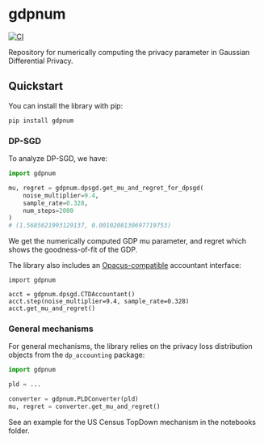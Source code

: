 # gdpnum

[![CI](https://github.com/Felipe-Gomez/gdp-numeric/actions/workflows/ci.yml/badge.svg?branch=main)](https://github.com/Felipe-Gomez/gdp-numeric/actions/workflows/ci.yml)

Repository for numerically computing the privacy parameter in Gaussian Differential Privacy.

## Quickstart

You can install the library with pip:
```
pip install gdpnum
```


### DP-SGD
To analyze DP-SGD, we have:

```python
import gdpnum

mu, regret = gdpnum.dpsgd.get_mu_and_regret_for_dpsgd(
    noise_multiplier=9.4,
    sample_rate=0.328,
    num_steps=2000
)
# (1.5685621993129137, 0.0010208130697719753)
```

We get the numerically computed GDP mu parameter, and regret which
shows the goodness-of-fit of the GDP.

The library also includes an [Opacus-compatible](https://opacus.ai/api/accounting/iaccountant.html) accountant interface:
```
import gdpnum

acct = gdpnum.dpsgd.CTDAccountant()
acct.step(noise_multiplier=9.4, sample_rate=0.328)
acct.get_mu_and_regret()
```

### General mechanisms
For general mechanisms, the library relies on the privacy loss distribution
objects from the `dp_accounting` package:

```python
import gdpnum

pld = ...

converter = gdpnum.PLDConverter(pld)
mu, regret = converter.get_mu_and_regret()
```

See an example for the US Census TopDown mechanism in the notebooks folder.
